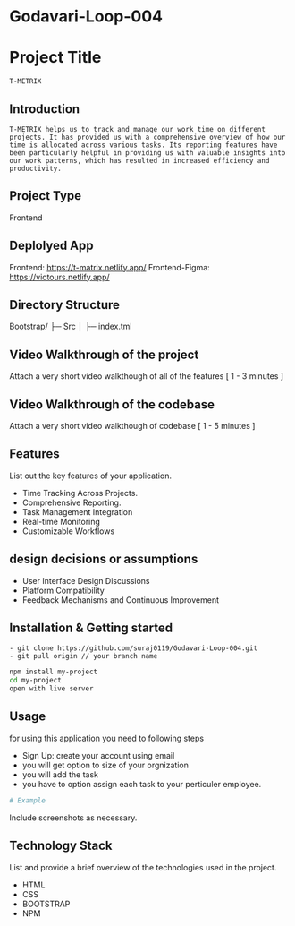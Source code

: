 # Godavari-Loop-004
# Project Title
    T-METRIX

## Introduction
    T-METRIX helps us to track and manage our work time on different projects. It has provided us with a comprehensive overview of how our time is allocated across various tasks. Its reporting features have been particularly helpful in providing us with valuable insights into our work patterns, which has resulted in increased efficiency and productivity.

## Project Type
Frontend 

## Deplolyed App
Frontend: https://t-matrix.netlify.app/
Frontend-Figma: https://viotours.netlify.app/


## Directory Structure
Bootstrap/
├─ Src
│  ├─ index.tml

## Video Walkthrough of the project
Attach a very short video walkthough of all of the features [ 1 - 3 minutes ]

## Video Walkthrough of the codebase
Attach a very short video walkthough of codebase [ 1 - 5 minutes ]

## Features
List out the key features of your application.

- Time Tracking Across Projects.
- Comprehensive Reporting.
- Task Management Integration
- Real-time Monitoring
- Customizable Workflows

## design decisions or assumptions
- User Interface Design Discussions
- Platform Compatibility
- Feedback Mechanisms and Continuous Improvement

## Installation & Getting started
    - git clone https://github.com/suraj0119/Godavari-Loop-004.git
    - git pull origin // your branch name
    

```bash
npm install my-project
cd my-project
open with live server
```

## Usage
for using this application you need to following steps
- Sign Up: create your account using email
- you will get option to size of your orgnization 
- you will add the task
- you have to option assign each task to your perticuler employee.




```bash
# Example
```

Include screenshots as necessary.
    



## Technology Stack
List and provide a brief overview of the technologies used in the project.

- HTML
- CSS
- BOOTSTRAP
- NPM
